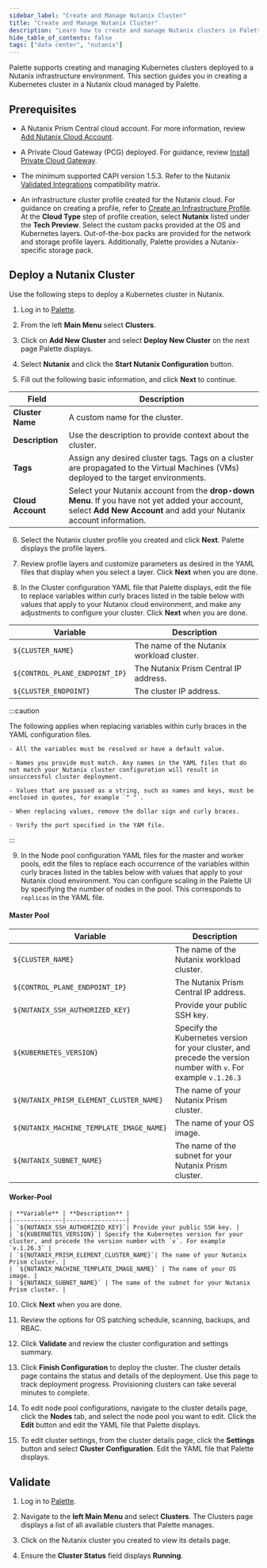 ```yaml
---
sidebar_label: "Create and Manage Nutanix Cluster"
title: "Create and Manage Nutanix Cluster"
description: "Learn how to create and manage Nutanix clusters in Palette."
hide_table_of_contents: false
tags: ["data center", "nutanix"]
---
```


Palette supports creating and managing Kubernetes clusters deployed to a Nutanix infrastructure environment. This section guides you in creating a Kubernetes cluster in a Nutanix cloud managed by Palette.

## Prerequisites

- A Nutanix Prism Central cloud account. For more information, review [Add Nutanix Cloud Account](add-nutanix-cloud-account.md). 

- A Private Cloud Gateway (PCG) deployed. For guidance, review [Install Private Cloud Gateway](install-pcg.md).

- The minimum supported CAPI version 1.5.3. Refer to the Nutanix [Validated Integrations](https://opendocs.nutanix.com/capx/v1.2.x/validated_integrations/#validated-versions) compatibility matrix.

- An infrastructure cluster profile created for the Nutanix cloud. For guidance on creating a profile, refer to [Create an Infrastructure Profile](../../../profiles/cluster-profiles/create-cluster-profiles/create-infrastructure-profile.md). At the **Cloud Type** step of profile creation, select **Nutanix** listed under the **Tech Preview**. Select the custom packs provided at the OS and Kubernetes layers. Out-of-the-box packs are provided for the network and storage profile layers. Additionally, Palette provides a Nutanix-specific storage pack.


## Deploy a Nutanix Cluster

Use the following steps to deploy a Kubernetes cluster in Nutanix.

1. Log in to [Palette](https://console.spectrocloud.com/).

2. From the left **Main Menu** select **Clusters**.

3. Click on **Add New Cluster** and select **Deploy New Cluster** on the next page Palette displays. 

4. Select **Nutanix** and click the **Start Nutanix Configuration** button.

5. Fill out the following basic information, and click **Next** to continue.

  | **Field** | **Description** |
  |-----------|-----------------|
  | **Cluster Name**| A custom name for the cluster. |
  | **Description**| Use the description to provide context about the cluster.|
  | **Tags**| Assign any desired cluster tags. Tags on a cluster are propagated to the Virtual Machines (VMs) deployed to the target environments.|
  | **Cloud Account** | Select your Nutanix account from the **drop-down Menu**. If you have not yet added your account, select **Add New Account** and add your Nutanix account information. |

6. Select the Nutanix cluster profile you created and click **Next**. Palette displays the profile layers.

7. Review profile layers and customize parameters as desired in the YAML files that display when you select a layer. Click **Next** when you are done.

8. In the Cluster configuration YAML file that Palette displays, edit the file to replace variables within curly braces listed in the table below with values that apply to your Nutanix cloud environment, and make any adjustments to configure your cluster. Click **Next** when you are done.

  | **Variable** | **Description** |
  |--------------|-----------------|
  | `${CLUSTER_NAME}`| The name of the Nutanix workload cluster. |
  | `${CONTROL_PLANE_ENDPOINT_IP}`| The Nutanix Prism Central IP address. |
  | `${CLUSTER_ENDPOINT}`| The cluster IP address. |  

  :::caution

  The following applies when replacing variables within curly braces in the YAML configuration files.

    - All the variables must be resolved or have a default value.

    - Names you provide must match. Any names in the YAML files that do not match your Nutanix cluster configuration will result in unsuccessful cluster deployment.

    - Values that are passed as a string, such as names and keys, must be enclosed in quotes, for example `" "`.

    - When replacing values, remove the dollar sign and curly braces.

    - Verify the port specified in the YAM file.
  
  :::

9. In the Node pool configuration YAML files for the master and worker pools, edit the files to replace each occurrence of the variables within curly braces listed in the tables below with values that apply to your Nutanix cloud environment. You can configure scaling in the Palette UI by specifying the number of nodes in the pool. This corresponds to `replicas` in the YAML file.

  #### Master Pool 

  | **Variable** | **Description** |
  |--------------|-----------------|
  | `${CLUSTER_NAME}`| The name of the Nutanix workload cluster. |
  | `${CONTROL_PLANE_ENDPOINT_IP}`| The Nutanix Prism Central IP address. |
  | `${NUTANIX_SSH_AUTHORIZED_KEY}`| Provide your public SSH key. |
  | `${KUBERNETES_VERSION}`| Specify the Kubernetes version for your cluster, and precede the version number with `v`. For example `v.1.26.3` |
  | `${NUTANIX_PRISM_ELEMENT_CLUSTER_NAME}`| The name of your Nutanix Prism cluster. |
  | `${NUTANIX_MACHINE_TEMPLATE_IMAGE_NAME}` | The name of your OS image. |
  | `${NUTANIX_SUBNET_NAME}` | The name of the subnet for your Nutanix Prism cluster. |

  #### Worker-Pool

    | **Variable** | **Description** |
    |--------------|-----------------|
    | `${NUTANIX_SSH_AUTHORIZED_KEY}`| Provide your public SSH key. |
    | `${KUBERNETES_VERSION}`| Specify the Kubernetes version for your cluster, and precede the version number with `v`. For example `v.1.26.3` |
    | `${NUTANIX_PRISM_ELEMENT_CLUSTER_NAME}`| The name of your Nutanix Prism cluster. |
    | `${NUTANIX_MACHINE_TEMPLATE_IMAGE_NAME}` | The name of your OS image. |
    | `${NUTANIX_SUBNET_NAME}` | The name of the subnet for your Nutanix Prism cluster. |


10. Click **Next** when you are done.

11. Review the options for OS patching schedule, scanning, backups, and RBAC. 

12. Click **Validate** and review the cluster configuration and settings summary.

13. Click **Finish Configuration** to deploy the cluster. The cluster details page contains the status and details of the deployment. Use this page to track deployment progress. Provisioning clusters can take several minutes to complete.

14. To edit node pool configurations, navigate to the cluster details page, click the **Nodes** tab, and select the node pool you want to edit. Click the **Edit** button and edit the YAML file that Palette displays. 

15. To edit cluster settings, from the cluster details page, click the **Settings** button and select **Cluster Configuration**. Edit the YAML file that Palette displays.


## Validate

1.  Log in to [Palette](https://console.spectrocloud.com/).

2. Navigate to the **left Main Menu** and select **Clusters**. The Clusters page displays a list of all available clusters that Palette manages.

3. Click on the Nutanix cluster you created to view its details page.

4. Ensure the **Cluster Status** field displays **Running**.

